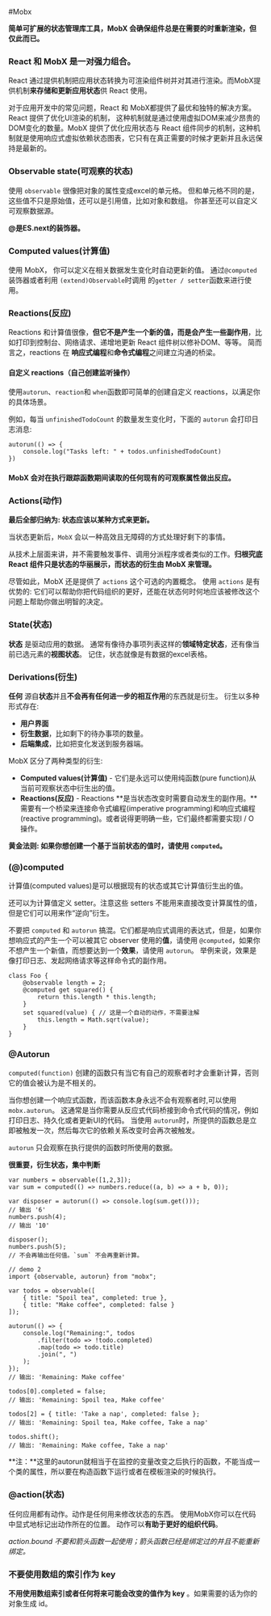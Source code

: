 
#Mobx

**简单可扩展的状态管理库工具，MobX 会确保组件总是在需要的时重新渲染，但仅此而已。**

### React 和 MobX 是一对强力组合。

React 通过提供机制把应用状态转换为可渲染组件树并对其进行渲染。而MobX提供机制**来存储和更新应用状态**供 React 使用。

对于应用开发中的常见问题，React 和 MobX都提供了最优和独特的解决方案。React 提供了优化UI渲染的机制， 这种机制就是通过使用虚拟DOM来减少昂贵的DOM变化的数量。MobX 提供了优化应用状态与 React 组件同步的机制，这种机制就是使用响应式虚拟依赖状态图表，它只有在真正需要的时候才更新并且永远保持是最新的。

### Observable state(可观察的状态)

使用 `observable` 很像把对象的属性变成excel的单元格。 但和单元格不同的是，这些值不只是原始值，还可以是引用值，比如对象和数组。 你甚至还可以自定义可观察数据源。

**@是ES.next的装饰器。**

### Computed values(计算值)
使用 MobX， 你可以定义在相关数据发生变化时自动更新的值。 通过`@computed `装饰器或者利用 `(extend)Observable`时调用 的`getter / setter`函数来进行使用。

### Reactions(反应)

Reactions 和计算值很像，**但它不是产生一个新的值，而是会产生一些副作用**，比如打印到控制台、网络请求、递增地更新 React 组件树以修补DOM、等等。 简而言之，reactions 在 **响应式编程**和**命令式编程**之间建立沟通的桥梁。



#### 自定义 reactions（自己创建监听操作）

使用`autorun`、`reaction`和 `when`函数即可简单的创建自定义 reactions，以满足你的具体场景。

例如，每当 `unfinishedTodoCount` 的数量发生变化时，下面的 `autorun` 会打印日志消息:

```
autorun(() => {
    console.log("Tasks left: " + todos.unfinishedTodoCount)
})
```



#### MobX 会对在执行跟踪函数期间读取的任何现有的可观察属性做出反应。

### Actions(动作)

**最后全部归纳为: 状态应该以某种方式来更新。**

当状态更新后，`MobX` 会以一种高效且无障碍的方式处理好剩下的事情。

从技术上层面来讲，并不需要触发事件、调用分派程序或者类似的工作。**归根究底 React 组件只是状态的华丽展示，而状态的衍生由 MobX 来管理。**

尽管如此，MobX 还是提供了 `actions` 这个可选的内置概念。 使用 `actions` 是有优势的: 它们可以帮助你把代码组织的更好，还能在状态何时何地应该被修改这个问题上帮助你做出明智的决定。



### State(状态)

**状态** 是驱动应用的数据。 通常有像待办事项列表这样的**领域特定状态**，还有像当前已选元素的**视图状态**。 记住，状态就像是有数据的excel表格。

### Derivations(衍生)

**任何** 源自**状态**并且**不会再有任何进一步的相互作用**的东西就是衍生。 衍生以多种形式存在:

- **用户界面**
- **衍生数据**，比如剩下的待办事项的数量。
- **后端集成**，比如把变化发送到服务器端。

MobX 区分了两种类型的衍生:

- **Computed values(计算值)** - 它们是永远可以使用纯函数(pure function)从当前可观察状态中衍生出的值。
- **Reactions(反应)** - Reactions **是当状态改变时需要自动发生的副作用。**需要有一个桥梁来连接命令式编程(imperative programming)和响应式编程(reactive programming)。或者说得更明确一些，它们最终都需要实现I / O 操作。

**黄金法则: 如果你想创建一个基于当前状态的值时，请使用 `computed`。**



### (@)computed

计算值(computed values)是可以根据现有的状态或其它计算值衍生出的值。

还可以为计算值定义 setter。注意这些 setters 不能用来直接改变计算属性的值，但是它们可以用来作“逆向”衍生。

不要把 `computed` 和 `autorun` 搞混。它们都是响应式调用的表达式，但是，如果你想响应式的产生一个可以被其它 observer 使用的**值**，请使用 `@computed`，如果你不想产生一个新值，而想要达到一个**效果**，请使用 `autorun`。 举例来说，效果是像打印日志、发起网络请求等这样命令式的副作用。

```
class Foo {
    @observable length = 2;
    @computed get squared() {
        return this.length * this.length;
    }
    set squared(value) { // 这是一个自动的动作，不需要注解
        this.length = Math.sqrt(value);
    }
}
```



### @Autorun

`computed(function)` 创建的函数只有当它有自己的观察者时才会重新计算，否则它的值会被认为是不相关的。 

当你想创建一个响应式函数，而该函数本身永远不会有观察者时,可以使用 `mobx.autorun`。 这通常是当你需要从反应式代码桥接到命令式代码的情况，例如打印日志、持久化或者更新UI的代码。 当使用 `autorun`时，所提供的函数总是立即被触发一次，然后每次它的依赖关系改变时会再次被触发。 

`autorun` 只会观察在执行提供的函数时所使用的数据。

**很重要，衍生状态，集中判断**

```
var numbers = observable([1,2,3]);
var sum = computed(() => numbers.reduce((a, b) => a + b, 0));

var disposer = autorun(() => console.log(sum.get()));
// 输出 '6'
numbers.push(4);
// 输出 '10'

disposer();
numbers.push(5);
// 不会再输出任何值。`sum` 不会再重新计算。

// demo 2
import {observable, autorun} from "mobx";

var todos = observable([
    { title: "Spoil tea", completed: true },
    { title: "Make coffee", completed: false }
]);

autorun(() => {
    console.log("Remaining:", todos
        .filter(todo => !todo.completed)
        .map(todo => todo.title)
        .join(", ")
    );
});
// 输出: 'Remaining: Make coffee'

todos[0].completed = false;
// 输出: 'Remaining: Spoil tea, Make coffee'

todos[2] = { title: 'Take a nap', completed: false };
// 输出: 'Remaining: Spoil tea, Make coffee, Take a nap'

todos.shift();
// 输出: 'Remaining: Make coffee, Take a nap'

```

**注：**这里的autorun就相当于在监控的变量改变之后执行的函数，不能当成一个类的属性，所以要在构造函数下运行或者在模板渲染的时候执行。

### @action(状态)

任何应用都有动作。动作是任何用来修改状态的东西。 使用MobX你可以在代码中显式地标记出动作所在的位置。 动作可以**有助于更好的组织代码**。

*action.bound 不要和箭头函数一起使用；箭头函数已经是绑定过的并且不能重新绑定。*

### 不要使用数组的索引作为 key

**不用使用数组索引或者任何将来可能会改变的值作为 key** 。如果需要的话为你的对象生成 id。